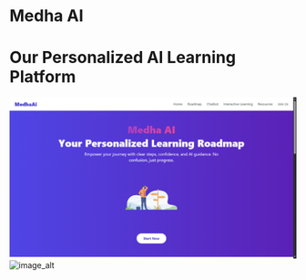 # Medha AI 
# Our Personalized AI Learning Platform 

![image alt](https://github.com/Suraj-Wakhure/PersonalAI/blob/main/Screenshot%20(171).png?raw=true)
![image_alt]()
